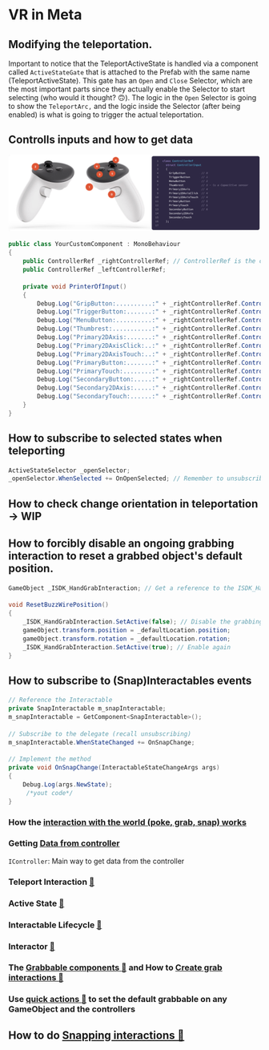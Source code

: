 # VR in Meta

## Modifying the teleportation.

Important to notice that the TeleportActiveState is handled via a component called `ActiveStateGate` that is attached to the Prefab with the same name (TeleportActiveState). This gate has an `Open` and `Close` Selector, which are the most important parts since they actually enable the Selector to start selecting (who would it thought? 🙃). The logic in the `Open` Selector is going to show the `TeleportArc,` and the logic inside the Selector (after being enabled) is what is going to trigger the actual teleportation.

## Controlls inputs and how to get data

<img width="800" alt="image" src="/Assets/Art/Images/controlls_inputs.png"></br>

```C#
public class YourCustomComponent : MonoBehaviour
{
    public ControllerRef _rightControllerRef; // ControllerRef is the carrier of the IController interface that allows to the in input data
    public ControllerRef _leftControllerRef;

    private void PrinterOfInput()
    {
        Debug.Log("GripButton:..........:" + _rightControllerRef.ControllerInput.GripButton);
        Debug.Log("TriggerButton:.......:" + _rightControllerRef.ControllerInput.TriggerButton);
        Debug.Log("MenuButton:..........:" + _rightControllerRef.ControllerInput.MenuButton);
        Debug.Log("Thumbrest:...........:" + _rightControllerRef.ControllerInput.Thumbrest);
        Debug.Log("Primary2DAxis:.......:" + _rightControllerRef.ControllerInput.Primary2DAxis);
        Debug.Log("Primary2DAxisClick:..:" + _rightControllerRef.ControllerInput.Primary2DAxisClick);
        Debug.Log("Primary2DAxisTouch:..:" + _rightControllerRef.ControllerInput.Primary2DAxisTouch);
        Debug.Log("PrimaryButton:.......:" + _rightControllerRef.ControllerInput.PrimaryButton);
        Debug.Log("PrimaryTouch:........:" + _rightControllerRef.ControllerInput.PrimaryTouch);
        Debug.Log("SecondaryButton:.....:" + _rightControllerRef.ControllerInput.SecondaryButton);
        Debug.Log("Secondary2DAxis:.....:" + _rightControllerRef.ControllerInput.Secondary2DAxis);
        Debug.Log("SecondaryTouch:......:" + _rightControllerRef.ControllerInput.SecondaryTouch);
    }
}
```

## How to subscribe to selected states when teleporting
```C#
ActiveStateSelector _openSelector;
_openSelector.WhenSelected += OnOpenSelected; // Remember to unsubscribe

```

## How to check change orientation in teleportation -> WIP

## How to forcibly disable an ongoing grabbing interaction to reset a grabbed object's default position.

```C#
GameObject _ISDK_HandGrabInteraction; // Get a reference to the ISDK_HandGrabInteraction GameObject

void ResetBuzzWirePosition()
{
    _ISDK_HandGrabInteraction.SetActive(false); // Disable the grabbing by force
    gameObject.transform.position = _defaultLocation.position;
    gameObject.transform.rotation = _defaultLocation.rotation;
    _ISDK_HandGrabInteraction.SetActive(true); // Enable again
}
```

## How to subscribe to (Snap)Interactables events

```C#
// Reference the Interactable
private SnapInteractable m_snapInteractable;
m_snapInteractable = GetComponent<SnapInteractable>();

// Subscribe to the delegate (recall unsubscribing)
m_snapInteractable.WhenStateChanged += OnSnapChange;

// Implement the method
private void OnSnapChange(InteractableStateChangeArgs args)
{
    Debug.Log(args.NewState);
     /*yout code*/
}
```

### How the [interaction with the world (poke, grab, snap) works](https://developers.meta.com/horizon/documentation/unity/unity-isdk-architectural-overview/)

### Getting [Data from controller](https://developers.meta.com/horizon/documentation/unity/unity-isdk-input-processing#controller)

`IController`: Main way to get data from the controller

### Teleport Interaction [🔗](https://developers.meta.com/horizon/documentation/unity/unity-isdk-teleport-interaction#teleport-interactor)

### Active State [🔗](https://developers.meta.com/horizon/unity/unity-isdk-use-active-state/?doc_root=documentation)

### Interactable Lifecycle [🔗](https://developers.meta.com/horizon/documentation/unity/unity-isdk-interactor-interactable-lifecycle/)

### Interactor [🔗](https://developers.meta.com/horizon/documentation/unity/unity-isdk-interactor)

### The [Grabbable components 🔗](https://developers.meta.com/horizon/documentation/unity/unity-isdk-grabbable/) and How to [Create grab interactions 🔗](https://developers.meta.com/horizon/documentation/unity/unity-isdk-create-hand-grab-interactions-legacy/)

### Use [quick actions 🔗](https://developers.meta.com/horizon/documentation/unity/unity-isdk-quick-actions/) to set the default grabbable on any GameObject and the controllers

## How to do [Snapping interactions 🔗](https://developers.meta.com/horizon/documentation/unity/unity-isdk-snap-interaction)
